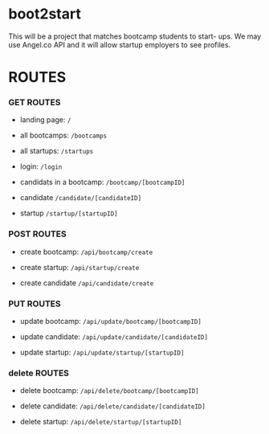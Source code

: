 # boot2start
This will be a project that matches bootcamp students to start- ups. We may use Angel.co API and it will allow startup employers to see profiles.


# ROUTES

### GET ROUTES

- landing page:  `/`

- all bootcamps: `/bootcamps`

- all startups:  `/startups`

- login:         `/login`


- candidats in a bootcamp: `/bootcamp/[bootcampID]`

- candidate 				 `/candidate/[candidateID]`

- startup					`/startup/[startupID]`



### POST ROUTES

- create bootcamp:	`/api/bootcamp/create`

- create startup:		`/api/startup/create`

- create candidate 	`/api/candidate/create`



### PUT ROUTES

- update bootcamp:  `/api/update/bootcamp/[bootcampID]`

- update candidate: `/api/update/candidate/[candidateID]`

- update startup: `/api/update/startup/[startupID]`



### delete ROUTES

- delete bootcamp:  `/api/delete/bootcamp/[bootcampID]`

- delete candidate: `/api/delete/candidate/[candidateID]`

- delete startup: `/api/delete/startup/[startupID]`
